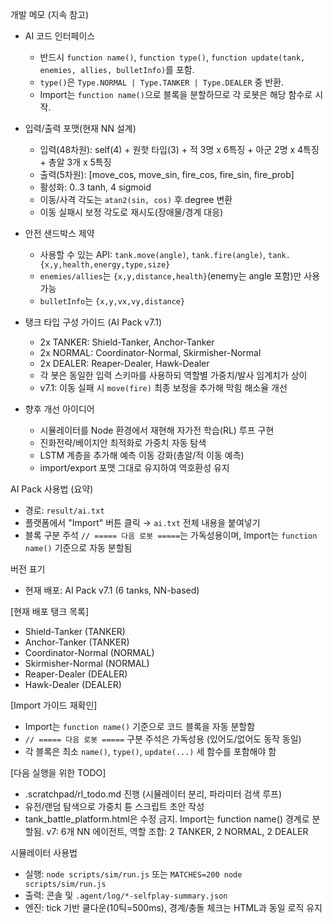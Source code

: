 개발 메모 (지속 참고)

- AI 코드 인터페이스
  - 반드시 `function name()`, `function type()`, `function update(tank, enemies, allies, bulletInfo)`를 포함.
  - `type()`은 `Type.NORMAL | Type.TANKER | Type.DEALER` 중 반환.
  - Import는 `function name()`으로 블록을 분할하므로 각 로봇은 해당 함수로 시작.

- 입력/출력 포맷(현재 NN 설계)
  - 입력(48차원): self(4) + 원핫 타입(3) + 적 3명 x 6특징 + 아군 2명 x 4특징 + 총알 3개 x 5특징
  - 출력(5차원): [move_cos, move_sin, fire_cos, fire_sin, fire_prob]
  - 활성화: 0..3 tanh, 4 sigmoid
  - 이동/사격 각도는 `atan2(sin, cos)` 후 degree 변환
  - 이동 실패시 보정 각도로 재시도(장애물/경계 대응)

- 안전 샌드박스 제약
  - 사용할 수 있는 API: `tank.move(angle)`, `tank.fire(angle)`, `tank.{x,y,health,energy,type,size}`
  - `enemies/allies`는 `{x,y,distance,health}`(enemy는 angle 포함)만 사용 가능
  - `bulletInfo`는 `{x,y,vx,vy,distance}`

- 탱크 타입 구성 가이드 (AI Pack v7.1)
  - 2x TANKER: Shield-Tanker, Anchor-Tanker
  - 2x NORMAL: Coordinator-Normal, Skirmisher-Normal
  - 2x DEALER: Reaper-Dealer, Hawk-Dealer
  - 각 봇은 동일한 입력 스키마를 사용하되 역할별 가중치/발사 임계치가 상이
  - v7.1: 이동 실패 시 `move(fire)` 최종 보정을 추가해 막힘 해소율 개선

- 향후 개선 아이디어
  - 시뮬레이터를 Node 환경에서 재현해 자가전 학습(RL) 루프 구현
  - 진화전략/베이지안 최적화로 가중치 자동 탐색
  - LSTM 계층을 추가해 예측 이동 강화(총알/적 이동 예측)
  - import/export 포맷 그대로 유지하여 역호환성 유지

AI Pack 사용법 (요약)
- 경로: `result/ai.txt`
- 플랫폼에서 "Import" 버튼 클릭 → `ai.txt` 전체 내용을 붙여넣기
- 블록 구분 주석 `// ===== 다음 로봇 =====`는 가독성용이며, Import는 `function name()` 기준으로 자동 분할됨

버전 표기
- 현재 배포: AI Pack v7.1 (6 tanks, NN-based)

[현재 배포 탱크 목록]
- Shield-Tanker (TANKER)
- Anchor-Tanker (TANKER)
- Coordinator-Normal (NORMAL)
- Skirmisher-Normal (NORMAL)
- Reaper-Dealer (DEALER)
- Hawk-Dealer (DEALER)

[Import 가이드 재확인]
- Import는 `function name()` 기준으로 코드 블록을 자동 분할함
- `// ===== 다음 로봇 =====` 구분 주석은 가독성용 (있어도/없어도 동작 동일)
- 각 블록은 최소 `name()`, `type()`, `update(...)` 세 함수를 포함해야 함

[다음 실행을 위한 TODO]
- .scratchpad/rl_todo.md 진행 (시뮬레이터 분리, 파라미터 검색 루프)
- 유전/랜덤 탐색으로 가중치 튠 스크립트 초안 작성
- tank_battle_platform.html은 수정 금지. Import는 function name() 경계로 분할됨.
v7: 6개 NN 에이전트, 역할 조합: 2 TANKER, 2 NORMAL, 2 DEALER

시뮬레이터 사용법
- 실행: `node scripts/sim/run.js` 또는 `MATCHES=200 node scripts/sim/run.js`
- 출력: 콘솔 및 `.agent/log/*-selfplay-summary.json`
- 엔진: tick 기반 쿨다운(10틱=500ms), 경계/충돌 체크는 HTML과 동일 로직 유지
